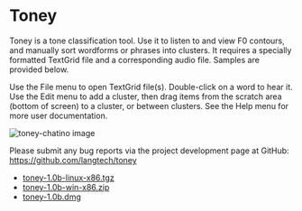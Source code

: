 Toney
=====

Toney is a tone classification tool.  Use it to listen to and view F0
contours, and manually sort wordforms or phrases into clusters.  It
requires a specially formatted TextGrid file and a corresponding audio
file.  Samples are provided below.

Use the File menu to open TextGrid file(s).  Double-click on a word to
hear it.  Use the Edit menu to add a cluster, then drag items from the
scratch area (bottom of screen) to a cluster, or between clusters.
See the Help menu for more user documentation.

![toney-chatino image](images/toney-chatino.gif)

Please submit any bug reports via the project development page at
GitHub: https://github.com/langtech/toney

* [toney-1.0b-linux-x86.tgz](toney-1.0b-linux-x86.tgz)
* [toney-1.0b-win-x86.zip](toney-1.0b-win-x86.zip)
* [toney-1.0b.dmg](toney-1.0b.dmg)

